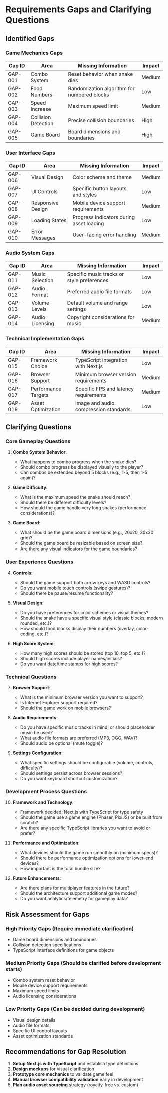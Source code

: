 # Requirements Gaps and Clarifying Questions

## Identified Gaps

### Game Mechanics Gaps
| Gap ID | Area | Missing Information | Impact |
|---|---|---|---|
| GAP-001 | Combo System | Reset behavior when snake dies | Medium |
| GAP-002 | Food Numbers | Randomization algorithm for numbered blocks | Low |
| GAP-003 | Speed Increase | Maximum speed limit | Medium |
| GAP-004 | Collision Detection | Precise collision boundaries | High |
| GAP-005 | Game Board | Board dimensions and boundaries | High |

### User Interface Gaps
| Gap ID | Area | Missing Information | Impact |
|---|---|---|---|
| GAP-006 | Visual Design | Color scheme and theme | Medium |
| GAP-007 | UI Controls | Specific button layouts and styles | Low |
| GAP-008 | Responsive Design | Mobile device support requirements | Medium |
| GAP-009 | Loading States | Progress indicators during asset loading | Low |
| GAP-010 | Error Messages | User-facing error handling | Medium |

### Audio System Gaps
| Gap ID | Area | Missing Information | Impact |
|---|---|---|---|
| GAP-011 | Music Selection | Specific music tracks or style preferences | Low |
| GAP-012 | Audio Format | Preferred audio file formats | Low |
| GAP-013 | Volume Levels | Default volume and range settings | Low |
| GAP-014 | Audio Licensing | Copyright considerations for music | Medium |

### Technical Implementation Gaps
| Gap ID | Area | Missing Information | Impact |
|---|---|---|---|
| GAP-015 | Framework Choice | TypeScript integration with Next.js | Low |
| GAP-016 | Browser Support | Minimum browser version requirements | Medium |
| GAP-017 | Performance Targets | Specific FPS and latency requirements | Medium |
| GAP-018 | Asset Optimization | Image and audio compression standards | Low |

## Clarifying Questions

### Core Gameplay Questions
1. **Combo System Behavior**:
   - What happens to combo progress when the snake dies?
   - Should combo progress be displayed visually to the player?
   - Can combos be extended beyond 5 blocks (e.g., 1-5, then 1-5 again)?

2. **Game Difficulty**:
   - What is the maximum speed the snake should reach?
   - Should there be different difficulty levels?
   - How should the game handle very long snakes (performance considerations)?

3. **Game Board**:
   - What should be the game board dimensions (e.g., 20x20, 30x30 grid)?
   - Should the game board be resizable based on screen size?
   - Are there any visual indicators for the game boundaries?

### User Experience Questions
4. **Controls**:
   - Should the game support both arrow keys and WASD controls?
   - Do you want mobile touch controls (swipe gestures)?
   - Should there be pause/resume functionality?

5. **Visual Design**:
   - Do you have preferences for color schemes or visual themes?
   - Should the snake have a specific visual style (classic blocks, modern rounded, etc.)?
   - How should food blocks display their numbers (overlay, color-coding, etc.)?

6. **High Score System**:
   - How many high scores should be stored (top 10, top 5, etc.)?
   - Should high scores include player names/initials?
   - Do you want date/time stamps for high scores?

### Technical Questions
7. **Browser Support**:
   - What is the minimum browser version you want to support?
   - Is Internet Explorer support required?
   - Should the game work on mobile browsers?

8. **Audio Requirements**:
   - Do you have specific music tracks in mind, or should placeholder music be used?
   - What audio file formats are preferred (MP3, OGG, WAV)?
   - Should audio be optional (mute toggle)?

9. **Settings Configuration**:
   - What specific settings should be configurable (volume, controls, difficulty)?
   - Should settings persist across browser sessions?
   - Do you want keyboard shortcut customization?

### Development Process Questions
10. **Framework and Technology**:
    - Framework decided: Next.js with TypeScript for type safety
    - Should the game use a game engine (Phaser, PixiJS) or be built from scratch?
    - Are there any specific TypeScript libraries you want to avoid or prefer?

11. **Performance and Optimization**:
    - What devices should the game run smoothly on (minimum specs)?
    - Should there be performance optimization options for lower-end devices?
    - How important is the total bundle size?

12. **Future Enhancements**:
    - Are there plans for multiplayer features in the future?
    - Should the architecture support additional game modes?
    - Do you want analytics/telemetry for gameplay data?

## Risk Assessment for Gaps

### High Priority Gaps (Require immediate clarification)
- Game board dimensions and boundaries
- Collision detection specifications
- TypeScript interface definitions for game objects

### Medium Priority Gaps (Should be clarified before development starts)
- Combo system reset behavior
- Mobile device support requirements
- Maximum speed limits
- Audio licensing considerations

### Low Priority Gaps (Can be decided during development)
- Visual design details
- Audio file formats
- Specific UI control layouts
- Asset optimization standards

## Recommendations for Gap Resolution

1. **Setup Next.js with TypeScript** and establish type definitions
2. **Design mockups** for visual clarification
3. **Prototype core mechanics** to validate game feel
4. **Manual browser compatibility validation** early in development
5. **Plan audio asset sourcing** strategy (royalty-free vs. custom)